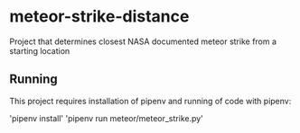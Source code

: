 # meteor-strike-distance
Project that determines closest NASA documented meteor strike from a starting location

## Running

This project requires installation of pipenv and running of code with pipenv:

'pipenv install'
'pipenv run meteor/meteor_strike.py'
